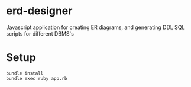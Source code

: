 erd-designer
============

Javascript application for creating ER diagrams, and generating DDL SQL scripts for different DBMS's

Setup
============

```
bundle install
bundle exec ruby app.rb
```
